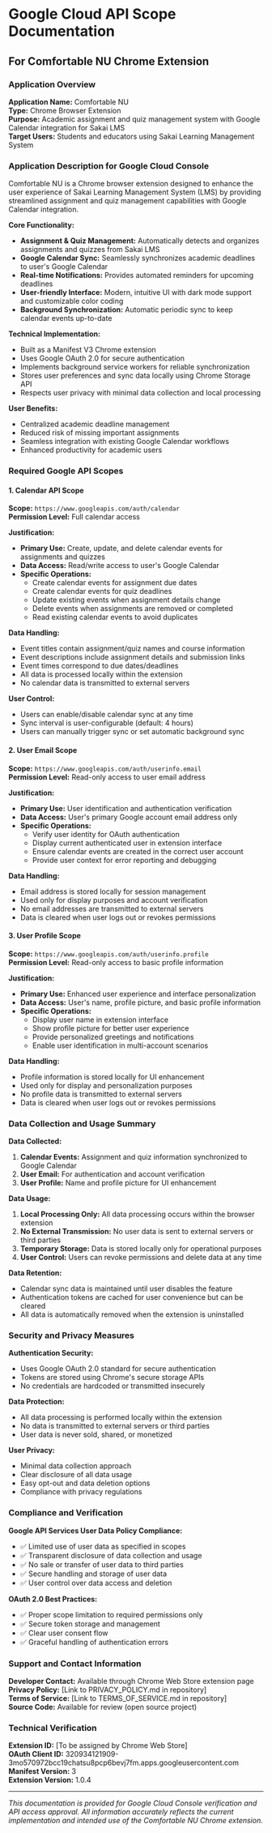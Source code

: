 # Google Cloud API Scope Documentation
## For Comfortable NU Chrome Extension

### Application Overview
**Application Name:** Comfortable NU  
**Type:** Chrome Browser Extension  
**Purpose:** Academic assignment and quiz management system with Google Calendar integration for Sakai LMS  
**Target Users:** Students and educators using Sakai Learning Management System  

### Application Description for Google Cloud Console

Comfortable NU is a Chrome browser extension designed to enhance the user experience of Sakai Learning Management System (LMS) by providing streamlined assignment and quiz management capabilities with Google Calendar integration.

**Core Functionality:**
- **Assignment & Quiz Management:** Automatically detects and organizes assignments and quizzes from Sakai LMS
- **Google Calendar Sync:** Seamlessly synchronizes academic deadlines to user's Google Calendar
- **Real-time Notifications:** Provides automated reminders for upcoming deadlines
- **User-friendly Interface:** Modern, intuitive UI with dark mode support and customizable color coding
- **Background Synchronization:** Automatic periodic sync to keep calendar events up-to-date

**Technical Implementation:**
- Built as a Manifest V3 Chrome extension
- Uses Google OAuth 2.0 for secure authentication
- Implements background service workers for reliable synchronization
- Stores user preferences and sync data locally using Chrome Storage API
- Respects user privacy with minimal data collection and local processing

**User Benefits:**
- Centralized academic deadline management
- Reduced risk of missing important assignments
- Seamless integration with existing Google Calendar workflows
- Enhanced productivity for academic users

### Required Google API Scopes

#### 1. Calendar API Scope
**Scope:** `https://www.googleapis.com/auth/calendar`  
**Permission Level:** Full calendar access  

**Justification:**
- **Primary Use:** Create, update, and delete calendar events for assignments and quizzes
- **Data Access:** Read/write access to user's Google Calendar
- **Specific Operations:**
  - Create calendar events for assignment due dates
  - Create calendar events for quiz deadlines
  - Update existing events when assignment details change
  - Delete events when assignments are removed or completed
  - Read existing calendar events to avoid duplicates

**Data Handling:**
- Event titles contain assignment/quiz names and course information
- Event descriptions include assignment details and submission links
- Event times correspond to due dates/deadlines
- All data is processed locally within the extension
- No calendar data is transmitted to external servers

**User Control:**
- Users can enable/disable calendar sync at any time
- Sync interval is user-configurable (default: 4 hours)
- Users can manually trigger sync or set automatic background sync

#### 2. User Email Scope
**Scope:** `https://www.googleapis.com/auth/userinfo.email`  
**Permission Level:** Read-only access to user email address  

**Justification:**
- **Primary Use:** User identification and authentication verification
- **Data Access:** User's primary Google account email address only
- **Specific Operations:**
  - Verify user identity for OAuth authentication
  - Display current authenticated user in extension interface
  - Ensure calendar events are created in the correct user account
  - Provide user context for error reporting and debugging

**Data Handling:**
- Email address is stored locally for session management
- Used only for display purposes and account verification
- No email addresses are transmitted to external servers
- Data is cleared when user logs out or revokes permissions

#### 3. User Profile Scope
**Scope:** `https://www.googleapis.com/auth/userinfo.profile`  
**Permission Level:** Read-only access to basic profile information  

**Justification:**
- **Primary Use:** Enhanced user experience and interface personalization
- **Data Access:** User's name, profile picture, and basic profile information
- **Specific Operations:**
  - Display user name in extension interface
  - Show profile picture for better user experience
  - Provide personalized greetings and notifications
  - Enable user identification in multi-account scenarios

**Data Handling:**
- Profile information is stored locally for UI enhancement
- Used only for display and personalization purposes
- No profile data is transmitted to external servers
- Data is cleared when user logs out or revokes permissions

### Data Collection and Usage Summary

**Data Collected:**
1. **Calendar Events:** Assignment and quiz information synchronized to Google Calendar
2. **User Email:** For authentication and account verification
3. **User Profile:** Name and profile picture for UI enhancement

**Data Usage:**
1. **Local Processing Only:** All data processing occurs within the browser extension
2. **No External Transmission:** No user data is sent to external servers or third parties
3. **Temporary Storage:** Data is stored locally only for operational purposes
4. **User Control:** Users can revoke permissions and delete data at any time

**Data Retention:**
- Calendar sync data is maintained until user disables the feature
- Authentication tokens are cached for user convenience but can be cleared
- All data is automatically removed when the extension is uninstalled

### Security and Privacy Measures

**Authentication Security:**
- Uses Google OAuth 2.0 standard for secure authentication
- Tokens are stored using Chrome's secure storage APIs
- No credentials are hardcoded or transmitted insecurely

**Data Protection:**
- All data processing is performed locally within the extension
- No data is transmitted to external servers or third parties
- User data is never sold, shared, or monetized

**User Privacy:**
- Minimal data collection approach
- Clear disclosure of all data usage
- Easy opt-out and data deletion options
- Compliance with privacy regulations

### Compliance and Verification

**Google API Services User Data Policy Compliance:**
- ✅ Limited use of user data as specified in scopes
- ✅ Transparent disclosure of data collection and usage
- ✅ No sale or transfer of user data to third parties
- ✅ Secure handling and storage of user data
- ✅ User control over data access and deletion

**OAuth 2.0 Best Practices:**
- ✅ Proper scope limitation to required permissions only
- ✅ Secure token storage and management
- ✅ Clear user consent flow
- ✅ Graceful handling of authentication errors

### Support and Contact Information

**Developer Contact:** Available through Chrome Web Store extension page  
**Privacy Policy:** [Link to PRIVACY_POLICY.md in repository]  
**Terms of Service:** [Link to TERMS_OF_SERVICE.md in repository]  
**Source Code:** Available for review (open source project)

### Technical Verification

**Extension ID:** [To be assigned by Chrome Web Store]  
**OAuth Client ID:** 320934121909-3mo570972bcc19chatsu8pcp6bevj7fm.apps.googleusercontent.com  
**Manifest Version:** 3  
**Extension Version:** 1.0.4

---

*This documentation is provided for Google Cloud Console verification and API access approval. All information accurately reflects the current implementation and intended use of the Comfortable NU Chrome extension.*
